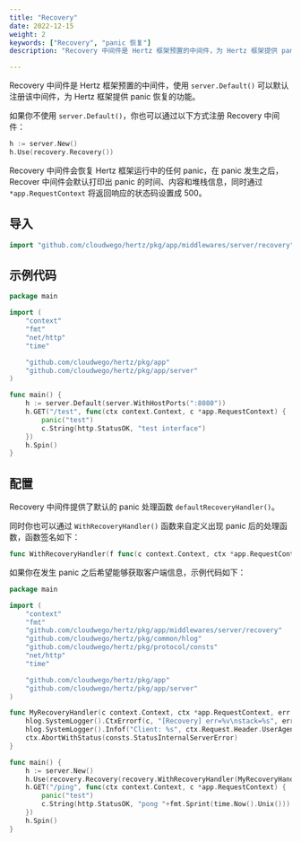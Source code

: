 ```yaml
---
title: "Recovery"
date: 2022-12-15
weight: 2
keywords: ["Recovery", "panic 恢复"]
description: "Recovery 中间件是 Hertz 框架预置的中间件，为 Hertz 框架提供 panic 恢复的功能。"

---
```


Recovery 中间件是 Hertz 框架预置的中间件，使用 `server.Default()` 可以默认注册该中间件，为 Hertz 框架提供 panic 恢复的功能。

如果你不使用 `server.Default()`，你也可以通过以下方式注册 Recovery 中间件：

```go
h := server.New()
h.Use(recovery.Recovery())
```

Recovery 中间件会恢复 Hertz 框架运行中的任何 panic，在 panic 发生之后，Recover 中间件会默认打印出 panic 的时间、内容和堆栈信息，同时通过 `*app.RequestContext` 将返回响应的状态码设置成 500。

## 导入

```go
import "github.com/cloudwego/hertz/pkg/app/middlewares/server/recovery"
```

## 示例代码

```go
package main

import (
	"context"
	"fmt"
	"net/http"
	"time"

	"github.com/cloudwego/hertz/pkg/app"
	"github.com/cloudwego/hertz/pkg/app/server"
)

func main() {
	h := server.Default(server.WithHostPorts(":8080"))
	h.GET("/test", func(ctx context.Context, c *app.RequestContext) {
		panic("test")
		c.String(http.StatusOK, "test interface")
	})
	h.Spin()
}
```

## 配置

Recovery 中间件提供了默认的 panic 处理函数 `defaultRecoveryHandler()`。

同时你也可以通过 `WithRecoveryHandler()` 函数来自定义出现 panic 后的处理函数，函数签名如下：

```go
func WithRecoveryHandler(f func(c context.Context, ctx *app.RequestContext, err interface{}, stack []byte))
```

如果你在发生 panic 之后希望能够获取客户端信息，示例代码如下：

```go
package main

import (
	"context"
	"fmt"
	"github.com/cloudwego/hertz/pkg/app/middlewares/server/recovery"
	"github.com/cloudwego/hertz/pkg/common/hlog"
	"github.com/cloudwego/hertz/pkg/protocol/consts"
	"net/http"
	"time"

	"github.com/cloudwego/hertz/pkg/app"
	"github.com/cloudwego/hertz/pkg/app/server"
)

func MyRecoveryHandler(c context.Context, ctx *app.RequestContext, err interface{}, stack []byte) {
	hlog.SystemLogger().CtxErrorf(c, "[Recovery] err=%v\nstack=%s", err, stack)
	hlog.SystemLogger().Infof("Client: %s", ctx.Request.Header.UserAgent())
	ctx.AbortWithStatus(consts.StatusInternalServerError)
}

func main() {
	h := server.New()
	h.Use(recovery.Recovery(recovery.WithRecoveryHandler(MyRecoveryHandler)))
	h.GET("/ping", func(ctx context.Context, c *app.RequestContext) {
		panic("test")
		c.String(http.StatusOK, "pong "+fmt.Sprint(time.Now().Unix()))
	})
	h.Spin()
}
```
